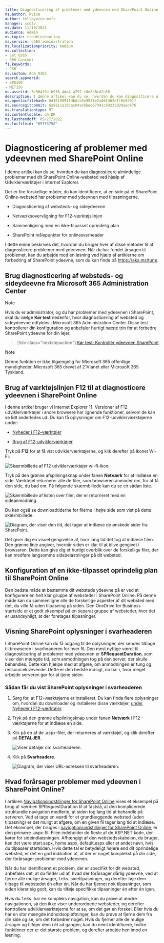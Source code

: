 ```yaml
---
title: Diagnosticering af problemer med ydeevnen med SharePoint Online
ms.author: kvice
author: kelleyvice-msft
manager: scotv
ms.date: 11/19/2021
audience: Admin
ms.topic: troubleshooting
ms.service: o365-administration
ms.localizationpriority: medium
ms.collection:
- Ent_O365
- SPO_Content
f1.keywords:
- CSH
ms.custom: Adm_O365
search.appverid:
- SPO160
- MET150
ms.assetid: 3c364f9e-b9f6-4da4-a792-c8e8c8cd2e86
description: I denne artikel kan du se, hvordan du kan diagnosticere almindelige problemer med dit SharePoint Online-websted ved hjælp af Udviklerværktøjer i Internet Explorer.
ms.openlocfilehash: 041619991fdbdcb3e953fe2a06fd63dff0e9201f
ms.sourcegitcommit: 6a981ca15bac84adbbed67341c89235029aad476
ms.translationtype: MT
ms.contentlocale: da-DK
ms.lasthandoff: 05/27/2022
ms.locfileid: "65753798"
---
```

# <a name="diagnosing-performance-issues-with-sharepoint-online"></a>Diagnosticering af problemer med ydeevnen med SharePoint Online

I denne artikel kan du se, hvordan du kan diagnosticere almindelige problemer med dit SharePoint Online-websted ved hjælp af Udviklerværktøjer i Internet Explorer.
  
Der er fire forskellige måder, du kan identificere, at en side på et SharePoint Online-websted har problemer med ydeevnen med tilpasningerne.

- Diagnosticering af websteds- og sideydeevne
  
- Netværksovervågning for F12-værktøjslinjen

- Sammenligning med en ikke-tilpasset oprindelig plan

- SharePoint målepunkter for onlinesvarheader

I dette emne beskrives det, hvordan du bruger hver af disse metoder til at diagnosticere problemer med ydeevnen. Når du har fundet årsagen til problemet, kan du arbejde mod en løsning ved hjælp af artiklerne om forbedring af SharePoint ydeevne, som du kan finde på https://aka.ms/tune.  

## <a name="use-the-site-and-page-performance-diagnostic-from-the-microsoft-365-admin-center"></a>Brug diagnosticering af websteds- og sideydeevne fra Microsoft 365 Administration Center

> [!NOTE]
> Hvis du er administrator, og du har problemer med ydeevnen i SharePoint, skal du vælge **Kør test** nedenfor, hvor diagnosticering af websted og sideydeevne udfyldes i Microsoft 365 Administration Center. Disse test kontrollerer din konfiguration og anbefaler hurtigt næste trin for at forbedre SharePoint ydeevne for din lejer.
>> [!div class="nextstepaction"]
>> [Kør test: Kontrollér ydeevnen SharePoint](https://aka.ms/PillarSiteandPagePerf)

> [!NOTE] 
> Denne funktion er ikke tilgængelig for Microsoft 365 offentlige myndigheder, Microsoft 365 drevet af 21Vianet eller Microsoft 365 Tyskland.
  
## <a name="using-the-f12-tool-bar-to-diagnose-performance-in-sharepoint-online"></a>Brug af værktøjslinjen F12 til at diagnosticere ydeevnen i SharePoint Online
<a name="F12ToolInfo"> </a>

I denne artikel bruger vi Internet Explorer 11. Versioner af F12-udviklerværktøjer i andre browsere har lignende funktioner, selvom de kan se lidt anderledes ud. Du kan få oplysninger om F12-udviklerværktøjerne under:
  
- [Nyheder i F12-værktøjer](/previous-versions/windows/internet-explorer/ie-developer/dev-guides/bg182632(v=vs.85))

- [Brug af F12-udviklerværktøjer](/previous-versions/windows/internet-explorer/ie-developer/samples/bg182326(v=vs.85))

Tryk på **F12** for at få vist udviklerværktøjerne, og klik derefter på ikonet Wi-Fi:
  
![Skærmbillede af F12 udviklerværktøjer wi-fi-ikon.](../media/27acacbb-5688-459a-aa2f-5c8c5f17b76e.png)
  
Tryk på den grønne afspilningsknap under fanen **Netværk** for at indlæse en side. Værktøjet returnerer alle de filer, som browseren anmoder om, for at få den side, du bad om. På følgende skærmbillede kan du se en sådan liste.
  
![Skærmbillede af listen over filer, der er returneret med en sideanmodning.](../media/247a9422-76da-4b0c-bed3-ce77b05e4560.png)
  
Du kan også se downloadtiderne for filerne i højre side som vist på dette skærmbillede.
  
![Diagram, der viser den tid, det tager at indlæse de ønskede sider fra SharePoint.](../media/d71ad1fa-9018-4fae-82eb-c1838e7db0ff.png)
  
Det giver dig en visuel gengivelse af, hvor lang tid det tog at indlæse filen. Den grønne linje angiver, hvornår siden er klar til at blive gengivet i browseren. Dette kan give dig et hurtigt overblik over de forskellige filer, der kan medføre langsomme sidebelastninger på dit websted.
  
## <a name="setting-up-a-non-customized-baseline-for-sharepoint-online"></a>Konfiguration af en ikke-tilpasset oprindelig plan til SharePoint Online
<a name="F12ToolInfo"> </a>

Den bedste måde at bestemme dit websteds ydeevne på er ved at konfigurere en helt klar gruppe af websteder i SharePoint Online. På denne måde kan du sammenligne alle de forskellige aspekter af dit websted med det, du ville få uden tilpasning på siden. Den OneDrive for Business startside er et godt eksempel på en separat gruppe af websteder, hvor det er usandsynligt, at der foretages tilpasninger.
  
## <a name="viewing-sharepoint-response-header-information"></a>Visning SharePoint oplysninger i svarheaderen
<a name="F12ToolInfo"> </a>

I SharePoint Online kan du få adgang til de oplysninger, der sendes tilbage til browseren i svarheaderen for hver fil. Den mest nyttige værdi til diagnosticering af problemer med ydeevnen er **SPRequestDuration**, som viser den mængde tid, som anmodningen tog på den server, der skulle behandles. Dette kan hjælpe med at afgøre, om anmodningen er tung og ressourcekrævende. Dette er den bedste indsigt, du har i, hvor meget arbejde serveren gør for at tjene siden.

### <a name="to-view-sharepoint-response-header-information"></a>Sådan får du vist SharePoint oplysninger i svarheaderen
  
1. Sørg for, at F12-værktøjerne er installeret. Du kan finde flere oplysninger om, hvordan du downloader og installerer disse værktøjer, [under Nyheder i F12-værktøjer](/previous-versions/windows/internet-explorer/ie-developer/dev-guides/bg182632(v=vs.85)).

2. Tryk på den grønne afspilningsknap under fanen **Netværk** i F12-værktøjerne for at indlæse en side.

3. Klik på en af de .aspx-filer, der returneres af værktøjet, og klik derefter på **DETALJER**.

    ![Viser detaljer om svarheaderen.](../media/1f8a044a-caf8-4613-be2b-7e064141ac8a.png)
  
4. Klik på **Svarheadere**.

    ![Diagram, der viser URL-adressen til svarheaderen.](../media/efc7076e-447e-447e-882a-ae3aa721e2c3.png)
  
## <a name="whats-causing-performance-issues-in-sharepoint-online"></a>Hvad forårsager problemer med ydeevnen i SharePoint Online?
<a name="F12ToolInfo"> </a>

I artiklen [Navigationsindstillinger for SharePoint Online](navigation-options-for-sharepoint-online.md) vises et eksempel på brug af værdien SPRequestDuration til at fastslå, at den komplicerede strukturelle navigation medførte, at siden tog lang tid at behandle på serveren. Ved at tage en værdi for et grundlæggende websted (uden tilpasning) er det muligt at afgøre, om en given fil tager lang tid at indlæse. Det eksempel, der bruges i [navigationsindstillinger for SharePoint Online](navigation-options-for-sharepoint-online.md), er den primære .aspx-fil. Filen indeholder de fleste af de ASP.NET kode, der kører for sideindlæsningen. Afhængigt af den webstedsskabelon, du bruger, kan det være start.aspx, home.aspx, default.aspx eller et andet navn, hvis du tilpasser startsiden. Hvis dette tal er betydeligt højere end dit oprindelige websted, er det en god indikation af, at der er noget komplekst på din side, der forårsager problemer med ydeevnen.
  
Når du har identificeret et problem, der er specifikt for dit websted, anbefales det, at du finder ud af, hvad der forårsager dårlig ydeevne, ved at fjerne alle mulige årsager, f.eks. sidetilpasninger, og derefter føje dem tilbage til webstedet én efter én. Når du har fjernet nok tilpasninger, som siden klarer sig godt, kan du tilføje specifikke tilpasninger én efter én igen.
  
Hvis du f.eks. har en kompleks navigation, kan du prøve at ændre navigationen, så den ikke viser underordnede websteder, og derefter kontrollere udviklerværktøjerne for at se, om det gør en forskel. Eller hvis du har en stor mængde indholdsopløftninger, kan du prøve at fjerne dem fra din side og se, om det forbedrer noget. Hvis du fjerner alle de mulige årsager og tilføjer dem i ét ad gangen, kan du nemt identificere, hvilke funktioner der er det største problem, og derefter arbejde hen imod en løsning.
